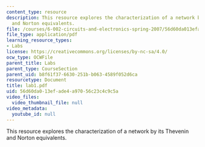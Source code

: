 ```yaml
---
content_type: resource
description: This resource explores the characterization of a network by its Thevenin
  and Norton equivalents.
file: /courses/6-002-circuits-and-electronics-spring-2007/56d60da013efade4a97056c23c4c9c5a_lab1.pdf
file_type: application/pdf
learning_resource_types:
- Labs
license: https://creativecommons.org/licenses/by-nc-sa/4.0/
ocw_type: OCWFile
parent_title: Labs
parent_type: CourseSection
parent_uid: b8f61f37-6630-251b-b063-4589f052d6ca
resourcetype: Document
title: lab1.pdf
uid: 56d60da0-13ef-ade4-a970-56c23c4c9c5a
video_files:
  video_thumbnail_file: null
video_metadata:
  youtube_id: null
---
```

This resource explores the characterization of a network by its Thevenin and Norton equivalents.